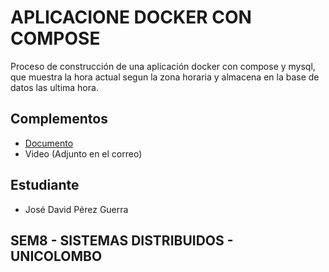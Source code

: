 # APLICACIONE DOCKER CON COMPOSE

Proceso de construcción de una aplicación docker con compose y mysql, que muestra la hora actual segun la zona horaria y almacena en la base de datos las ultima hora.

## Complementos

- [Documento](https://drive.google.com/file/d/1Afv2_D-o09hdQxmbH6vhn-_NvSRtnAZr/view?usp=sharing)
- Video (Adjunto en el correo)

## Estudiante

- José David Pérez Guerra

## SEM8 - SISTEMAS DISTRIBUIDOS - UNICOLOMBO
